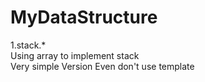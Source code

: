 # MyDataStructure
1.stack.*
<br>
Using array to implement stack
<br>
Very simple Version Even don't use template
